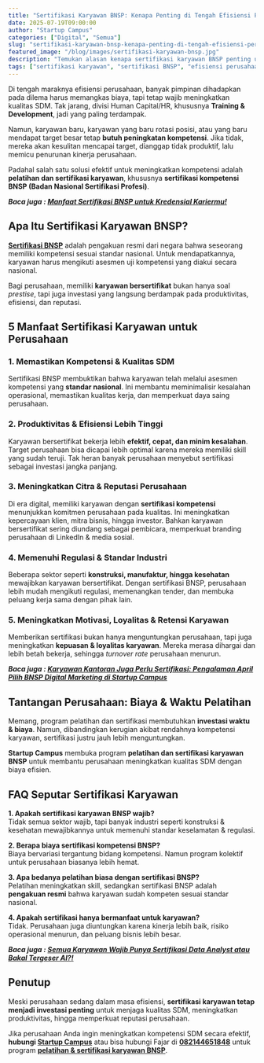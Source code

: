 ```yaml
---
title: "Sertifikasi Karyawan BNSP: Kenapa Penting di Tengah Efisiensi Perusahaan?"
date: 2025-07-19T09:00:00
author: "Startup Campus"
categories: ["Digital", "Semua"]
slug: "sertifikasi-karyawan-bnsp-kenapa-penting-di-tengah-efisiensi-perusahaan"
featured_image: "/blog/images/sertifikasi-karyawan-bnsp.jpg"
description: "Temukan alasan kenapa sertifikasi karyawan BNSP penting untuk meningkatkan produktivitas, efisiensi, dan reputasi perusahaan di era efisiensi."
tags: ["sertifikasi karyawan", "sertifikasi BNSP", "efisiensi perusahaan", "produktivitas karyawan", "kompetensi BNSP", "training karyawan"]
---
```


Di tengah maraknya efisiensi perusahaan, banyak pimpinan dihadapkan pada dilema harus memangkas biaya, tapi tetap wajib meningkatkan kualitas SDM. Tak jarang, divisi Human Capital/HR, khususnya **Training & Development**, jadi yang paling terdampak.

Namun, karyawan baru, karyawan yang baru rotasi posisi, atau yang baru mendapat target besar tetap **butuh peningkatan kompetensi**. Jika tidak, mereka akan kesulitan mencapai target, dianggap tidak produktif, lalu memicu penurunan kinerja perusahaan.

Padahal salah satu solusi efektif untuk meningkatkan kompetensi adalah **pelatihan dan sertifikasi karyawan**, khususnya **sertifikasi kompetensi BNSP (Badan Nasional Sertifikasi Profesi)**.

***Baca juga : [Manfaat Sertifikasi BNSP untuk Kredensial Kariermu!](https://www.startupcampus.id/blog/manfaat-sertifikasi-bnsp-untuk-kredensial-kariermu/)***

## **Apa Itu Sertifikasi Karyawan BNSP?**

[**Sertifikasi BNSP**](https://www.startupcampus.id/sertifikasi/bnsp) adalah pengakuan resmi dari negara bahwa seseorang memiliki kompetensi sesuai standar nasional. Untuk mendapatkannya, karyawan harus mengikuti asesmen uji kompetensi yang diakui secara nasional.

Bagi perusahaan, memiliki **karyawan bersertifikat** bukan hanya soal *prestise*, tapi juga investasi yang langsung berdampak pada produktivitas, efisiensi, dan reputasi.

## **5 Manfaat Sertifikasi Karyawan untuk Perusahaan**

### **1. Memastikan Kompetensi & Kualitas SDM**

Sertifikasi BNSP membuktikan bahwa karyawan telah melalui asesmen kompetensi yang **standar nasional**. Ini membantu meminimalisir kesalahan operasional, memastikan kualitas kerja, dan memperkuat daya saing perusahaan.

### **2. Produktivitas & Efisiensi Lebih Tinggi**

Karyawan bersertifikat bekerja lebih **efektif, cepat, dan minim kesalahan**. Target perusahaan bisa dicapai lebih optimal karena mereka memiliki skill yang sudah teruji. Tak heran banyak perusahaan menyebut sertifikasi sebagai investasi jangka panjang.

### **3. Meningkatkan Citra & Reputasi Perusahaan**

Di era digital, memiliki karyawan dengan **sertifikasi kompetensi** menunjukkan komitmen perusahaan pada kualitas. Ini meningkatkan kepercayaan klien, mitra bisnis, hingga investor. Bahkan karyawan bersertifikat sering diundang sebagai pembicara, memperkuat branding perusahaan di LinkedIn & media sosial.

### **4. Memenuhi Regulasi & Standar Industri**

Beberapa sektor seperti **konstruksi, manufaktur, hingga kesehatan** mewajibkan karyawan bersertifikat. Dengan sertifikasi BNSP, perusahaan lebih mudah mengikuti regulasi, memenangkan tender, dan membuka peluang kerja sama dengan pihak lain.

### **5. Meningkatkan Motivasi, Loyalitas & Retensi Karyawan**

Memberikan sertifikasi bukan hanya menguntungkan perusahaan, tapi juga meningkatkan **kepuasan & loyalitas karyawan**. Mereka merasa dihargai dan lebih betah bekerja, sehingga *turnover rate* perusahaan menurun.

***Baca juga : [Karyawan Kantoran Juga Perlu Sertifikasi: Pengalaman April Pilih BNSP Digital Marketing di Startup Campus](https://www.startupcampus.id/blog/karyawan-kantoran-juga-perlu-sertifikasi-pengalaman-april-pilih-bnsp-digital-marketing-di-startup-campus/)***

## **Tantangan Perusahaan: Biaya & Waktu Pelatihan**

Memang, program pelatihan dan sertifikasi membutuhkan **investasi waktu & biaya**. Namun, dibandingkan kerugian akibat rendahnya kompetensi karyawan, sertifikasi justru jauh lebih menguntungkan.

**Startup Campus** membuka program **pelatihan dan sertifikasi karyawan BNSP** untuk membantu perusahaan meningkatkan kualitas SDM dengan biaya efisien.

## **FAQ Seputar Sertifikasi Karyawan**

**1. Apakah sertifikasi karyawan BNSP wajib?**  
Tidak semua sektor wajib, tapi banyak industri seperti konstruksi & kesehatan mewajibkannya untuk memenuhi standar keselamatan & regulasi.

**2. Berapa biaya sertifikasi kompetensi BNSP?**  
Biaya bervariasi tergantung bidang kompetensi. Namun program kolektif untuk perusahaan biasanya lebih hemat.

**3. Apa bedanya pelatihan biasa dengan sertifikasi BNSP?**  
Pelatihan meningkatkan skill, sedangkan sertifikasi BNSP adalah **pengakuan resmi** bahwa karyawan sudah kompeten sesuai standar nasional.

**4. Apakah sertifikasi hanya bermanfaat untuk karyawan?**  
Tidak. Perusahaan juga diuntungkan karena kinerja lebih baik, risiko operasional menurun, dan peluang bisnis lebih besar.

***Baca juga : [Semua Karyawan Wajib Punya Sertifikasi Data Analyst atau Bakal Tergeser AI?!](https://www.startupcampus.id/blog/semua-karyawan-wajib-punya-sertifikasi-data-analyst-atau-bakal-tergeser-ai/)***

## **Penutup**

Meski perusahaan sedang dalam masa efisiensi, **sertifikasi karyawan tetap menjadi investasi penting** untuk menjaga kualitas SDM, meningkatkan produktivitas, hingga memperkuat reputasi perusahaan.

Jika perusahaan Anda ingin meningkatkan kompetensi SDM secara efektif, **hubungi [Startup Campus](https://www.startupcampus.id/)** atau bisa hubungi Fajar di [**082144651848**](http://wa.me/6282144651848) untuk program [**pelatihan & sertifikasi karyawan BNSP**](https://www.startupcampus.id/corporate-services).
